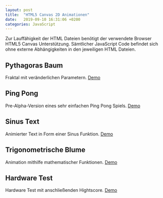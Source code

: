 ```yaml
---
layout: post
title:  "HTML5 Canvas 2D Animationen"
date:   2019-09-10 16:31:06 +0200
categories: JavaScript
---
```

Zur Lauffähigkeit der HTML Dateien benötigt der verwendete Browser HTML5 Canvas Unterstützung. Sämtlicher JavaScript Code befindet sich ohne externe Abhängigkeiten in den jeweiligen HTML Dateien.

## Pythagoras Baum
Fraktal mit veränderlichen Parametern. [Demo](https://private-ant.glitch.me/ "Glitch Website")

## Ping Pong
Pre-Alpha-Version eines sehr einfachen Ping Pong Spiels. [Demo](https://curse-cousin-1.glitch.me/ "Glitch Website")

## Sinus Text
Animierter Text in Form einer Sinus Funktion. [Demo](https://codepen.io/k3yro/project/full/AoYVqJ "Codepen Website")

## Trigonometrische Blume
Animation mithilfe mathematischer Funktionen. [Demo](https://www.w3schools.com/code/tryit.asp?filename=G5P2CP9ENN4A "W3Schools Website")

## Hardware Test
Hardware Test mit anschließenden Hightscore. [Demo](https://www.w3schools.com/code/tryit.asp?filename=G5P2P7N5SYZ9 "W3Schools Website")
